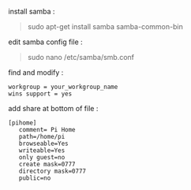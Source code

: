 install samba :
> sudo apt-get install samba samba-common-bin

edit samba config file :
>sudo nano /etc/samba/smb.conf

find and modify : 
```
workgroup = your_workgroup_name
wins support = yes
```

add share at bottom of file :
```
[pihome]
   comment= Pi Home
   path=/home/pi
   browseable=Yes
   writeable=Yes
   only guest=no
   create mask=0777
   directory mask=0777
   public=no
```
